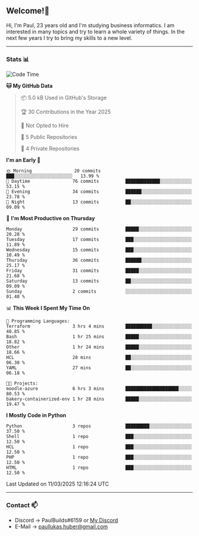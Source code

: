 ## Welcome!👋

Hi, I'm Paul, 23 years old and I'm studying business informatics. I am interested in many topics and try to learn a whole variety of things. In the next few years I try to bring my skills to a new level.

---
### Stats 📊

<!--START_SECTION:waka-->
![Code Time](http://img.shields.io/badge/Code%20Time-98%20hrs%201%20min-blue)

**🐱 My GitHub Data** 

> 📦 5.0 kB Used in GitHub's Storage 
 > 
> 🏆 30 Contributions in the Year 2025
 > 
> 🚫 Not Opted to Hire
 > 
> 📜 5 Public Repositories 
 > 
> 🔑 4 Private Repositories 
 > 
**I'm an Early 🐤** 

```text
🌞 Morning                20 commits          ███░░░░░░░░░░░░░░░░░░░░░░   13.99 % 
🌆 Daytime                76 commits          █████████████░░░░░░░░░░░░   53.15 % 
🌃 Evening                34 commits          ██████░░░░░░░░░░░░░░░░░░░   23.78 % 
🌙 Night                  13 commits          ██░░░░░░░░░░░░░░░░░░░░░░░   09.09 % 
```
📅 **I'm Most Productive on Thursday** 

```text
Monday                   29 commits          █████░░░░░░░░░░░░░░░░░░░░   20.28 % 
Tuesday                  17 commits          ███░░░░░░░░░░░░░░░░░░░░░░   11.89 % 
Wednesday                15 commits          ███░░░░░░░░░░░░░░░░░░░░░░   10.49 % 
Thursday                 36 commits          ██████░░░░░░░░░░░░░░░░░░░   25.17 % 
Friday                   31 commits          █████░░░░░░░░░░░░░░░░░░░░   21.68 % 
Saturday                 13 commits          ██░░░░░░░░░░░░░░░░░░░░░░░   09.09 % 
Sunday                   2 commits           ░░░░░░░░░░░░░░░░░░░░░░░░░   01.40 % 
```


📊 **This Week I Spent My Time On** 

```text
💬 Programming Languages: 
Terraform                3 hrs 4 mins        ██████████░░░░░░░░░░░░░░░   40.85 % 
Bash                     1 hr 25 mins        █████░░░░░░░░░░░░░░░░░░░░   18.82 % 
Other                    1 hr 24 mins        █████░░░░░░░░░░░░░░░░░░░░   18.66 % 
HCL                      28 mins             ██░░░░░░░░░░░░░░░░░░░░░░░   06.30 % 
YAML                     27 mins             ██░░░░░░░░░░░░░░░░░░░░░░░   06.18 % 

🐱‍💻 Projects: 
moodle-azure             6 hrs 3 mins        ████████████████████░░░░░   80.53 % 
bakery-containerized-env 1 hr 28 mins        █████░░░░░░░░░░░░░░░░░░░░   19.47 % 
```

**I Mostly Code in Python** 

```text
Python                   3 repos             █████████░░░░░░░░░░░░░░░░   37.50 % 
Shell                    1 repo              ███░░░░░░░░░░░░░░░░░░░░░░   12.50 % 
HCL                      1 repo              ███░░░░░░░░░░░░░░░░░░░░░░   12.50 % 
PHP                      1 repo              ███░░░░░░░░░░░░░░░░░░░░░░   12.50 % 
HTML                     1 repo              ███░░░░░░░░░░░░░░░░░░░░░░   12.50 % 
```




 Last Updated on 11/03/2025 12:16:24 UTC
<!--END_SECTION:waka-->

---
### Contact 📫

* Discord -> PaulBuilds#6159 or [My Discord](https://discord.gg/7kq6UnB)
* E-Mail -> paullukas.huber@gmail.com
